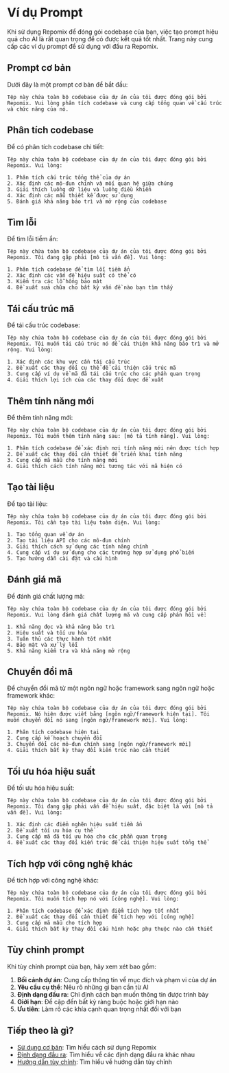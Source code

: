 # Ví dụ Prompt

Khi sử dụng Repomix để đóng gói codebase của bạn, việc tạo prompt hiệu quả cho AI là rất quan trọng để có được kết quả tốt nhất. Trang này cung cấp các ví dụ prompt để sử dụng với đầu ra Repomix.

## Prompt cơ bản

Dưới đây là một prompt cơ bản để bắt đầu:

```
Tệp này chứa toàn bộ codebase của dự án của tôi được đóng gói bởi Repomix. Vui lòng phân tích codebase và cung cấp tổng quan về cấu trúc và chức năng của nó.
```

## Phân tích codebase

Để có phân tích codebase chi tiết:

```
Tệp này chứa toàn bộ codebase của dự án của tôi được đóng gói bởi Repomix. Vui lòng:

1. Phân tích cấu trúc tổng thể của dự án
2. Xác định các mô-đun chính và mối quan hệ giữa chúng
3. Giải thích luồng dữ liệu và luồng điều khiển
4. Xác định các mẫu thiết kế được sử dụng
5. Đánh giá khả năng bảo trì và mở rộng của codebase
```

## Tìm lỗi

Để tìm lỗi tiềm ẩn:

```
Tệp này chứa toàn bộ codebase của dự án của tôi được đóng gói bởi Repomix. Tôi đang gặp phải [mô tả vấn đề]. Vui lòng:

1. Phân tích codebase để tìm lỗi tiềm ẩn
2. Xác định các vấn đề hiệu suất có thể có
3. Kiểm tra các lỗ hổng bảo mật
4. Đề xuất sửa chữa cho bất kỳ vấn đề nào bạn tìm thấy
```

## Tái cấu trúc mã

Để tái cấu trúc codebase:

```
Tệp này chứa toàn bộ codebase của dự án của tôi được đóng gói bởi Repomix. Tôi muốn tái cấu trúc nó để cải thiện khả năng bảo trì và mở rộng. Vui lòng:

1. Xác định các khu vực cần tái cấu trúc
2. Đề xuất các thay đổi cụ thể để cải thiện cấu trúc mã
3. Cung cấp ví dụ về mã đã tái cấu trúc cho các phần quan trọng
4. Giải thích lợi ích của các thay đổi được đề xuất
```

## Thêm tính năng mới

Để thêm tính năng mới:

```
Tệp này chứa toàn bộ codebase của dự án của tôi được đóng gói bởi Repomix. Tôi muốn thêm tính năng sau: [mô tả tính năng]. Vui lòng:

1. Phân tích codebase để xác định nơi tính năng mới nên được tích hợp
2. Đề xuất các thay đổi cần thiết để triển khai tính năng
3. Cung cấp mã mẫu cho tính năng mới
4. Giải thích cách tính năng mới tương tác với mã hiện có
```

## Tạo tài liệu

Để tạo tài liệu:

```
Tệp này chứa toàn bộ codebase của dự án của tôi được đóng gói bởi Repomix. Tôi cần tạo tài liệu toàn diện. Vui lòng:

1. Tạo tổng quan về dự án
2. Tạo tài liệu API cho các mô-đun chính
3. Giải thích cách sử dụng các tính năng chính
4. Cung cấp ví dụ sử dụng cho các trường hợp sử dụng phổ biến
5. Tạo hướng dẫn cài đặt và cấu hình
```

## Đánh giá mã

Để đánh giá chất lượng mã:

```
Tệp này chứa toàn bộ codebase của dự án của tôi được đóng gói bởi Repomix. Vui lòng đánh giá chất lượng mã và cung cấp phản hồi về:

1. Khả năng đọc và khả năng bảo trì
2. Hiệu suất và tối ưu hóa
3. Tuân thủ các thực hành tốt nhất
4. Bảo mật và xử lý lỗi
5. Khả năng kiểm tra và khả năng mở rộng
```

## Chuyển đổi mã

Để chuyển đổi mã từ một ngôn ngữ hoặc framework sang ngôn ngữ hoặc framework khác:

```
Tệp này chứa toàn bộ codebase của dự án của tôi được đóng gói bởi Repomix. Nó hiện được viết bằng [ngôn ngữ/framework hiện tại]. Tôi muốn chuyển đổi nó sang [ngôn ngữ/framework mới]. Vui lòng:

1. Phân tích codebase hiện tại
2. Cung cấp kế hoạch chuyển đổi
3. Chuyển đổi các mô-đun chính sang [ngôn ngữ/framework mới]
4. Giải thích bất kỳ thay đổi kiến trúc nào cần thiết
```

## Tối ưu hóa hiệu suất

Để tối ưu hóa hiệu suất:

```
Tệp này chứa toàn bộ codebase của dự án của tôi được đóng gói bởi Repomix. Tôi đang gặp phải vấn đề hiệu suất, đặc biệt là với [mô tả vấn đề]. Vui lòng:

1. Xác định các điểm nghẽn hiệu suất tiềm ẩn
2. Đề xuất tối ưu hóa cụ thể
3. Cung cấp mã đã tối ưu hóa cho các phần quan trọng
4. Đề xuất các thay đổi kiến trúc để cải thiện hiệu suất tổng thể
```

## Tích hợp với công nghệ khác

Để tích hợp với công nghệ khác:

```
Tệp này chứa toàn bộ codebase của dự án của tôi được đóng gói bởi Repomix. Tôi muốn tích hợp nó với [công nghệ]. Vui lòng:

1. Phân tích codebase để xác định điểm tích hợp tốt nhất
2. Đề xuất các thay đổi cần thiết để tích hợp với [công nghệ]
3. Cung cấp mã mẫu cho tích hợp
4. Giải thích bất kỳ thay đổi cấu hình hoặc phụ thuộc nào cần thiết
```

## Tùy chỉnh prompt

Khi tùy chỉnh prompt của bạn, hãy xem xét bao gồm:

1. **Bối cảnh dự án**: Cung cấp thông tin về mục đích và phạm vi của dự án
2. **Yêu cầu cụ thể**: Nêu rõ những gì bạn cần từ AI
3. **Định dạng đầu ra**: Chỉ định cách bạn muốn thông tin được trình bày
4. **Giới hạn**: Đề cập đến bất kỳ ràng buộc hoặc giới hạn nào
5. **Ưu tiên**: Làm rõ các khía cạnh quan trọng nhất đối với bạn

## Tiếp theo là gì?

- [Sử dụng cơ bản](usage.md): Tìm hiểu cách sử dụng Repomix
- [Định dạng đầu ra](output.md): Tìm hiểu về các định dạng đầu ra khác nhau
- [Hướng dẫn tùy chỉnh](custom-instructions.md): Tìm hiểu về hướng dẫn tùy chỉnh
